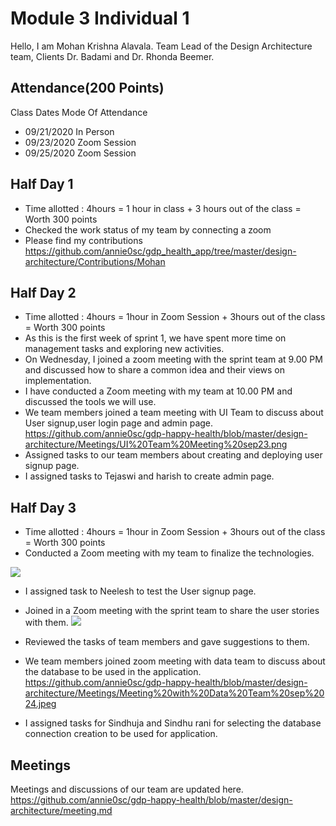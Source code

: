 # Module 3 Individual 1
Hello, I am Mohan Krishna Alavala. Team Lead of the Design Architecture team, Clients Dr. Badami and Dr. Rhonda Beemer.

## Attendance(200 Points)
Class Dates Mode Of Attendance
- 09/21/2020 In Person
- 09/23/2020 Zoom Session
- 09/25/2020 Zoom Session

## Half Day 1
- Time allotted : 4hours = 1 hour in class + 3 hours out of the class = Worth 300 points
- Checked the work status of my team by connecting a zoom 
- Please find my contributions 
https://github.com/annie0sc/gdp_health_app/tree/master/design-architecture/Contributions/Mohan


## Half Day 2
- Time allotted : 4hours = 1hour in Zoom Session + 3hours out of the class = Worth 300 points
- As this is the first week of sprint 1, we have spent more time on management tasks and exploring new activities.
- On Wednesday, I joined a zoom meeting with the sprint team at 9.00 PM and discussed how to share a common idea and their views on implementation.
- I have conducted a Zoom meeting with my team at 10.00 PM and discussed the tools we will use.
- We team members joined a team meeting with UI Team to discuss about User signup,user login page and admin page.
https://github.com/annie0sc/gdp-happy-health/blob/master/design-architecture/Meetings/UI%20Team%20Meeting%20sep23.png
- Assigned tasks to our team members about creating and deploying user signup page.
- I assigned tasks to Tejaswi and harish to create admin page.


## Half Day 3
- Time allotted : 4hours = 1hour in Zoom Session + 3hours out of the class = Worth 300 points
- Conducted a Zoom meeting with my team to finalize the technologies.

![](https://github.com/annie0sc/gdp_health_app/blob/master/design-architecture/Meetings/Team%20meeting.png?raw=true)

- I assigned task to Neelesh to test the User signup page.

- Joined in a Zoom meeting with the sprint team to share the user stories with them.
![](https://github.com/annie0sc/gdp_health_app/blob/master/design-architecture/Meetings/Meeting%20with%20sprint%20planning%20team.PNG?raw=true)

- Reviewed the tasks of team members and gave suggestions to them.

- We team members joined zoom meeting with data team to discuss about the database to be used in the application.
https://github.com/annie0sc/gdp-happy-health/blob/master/design-architecture/Meetings/Meeting%20with%20Data%20Team%20sep%2024.jpeg

- I assigned tasks for Sindhuja and Sindhu rani for selecting the database connection creation to be used for application.


## Meetings
Meetings and discussions of our team are updated here.
https://github.com/annie0sc/gdp-happy-health/blob/master/design-architecture/meeting.md